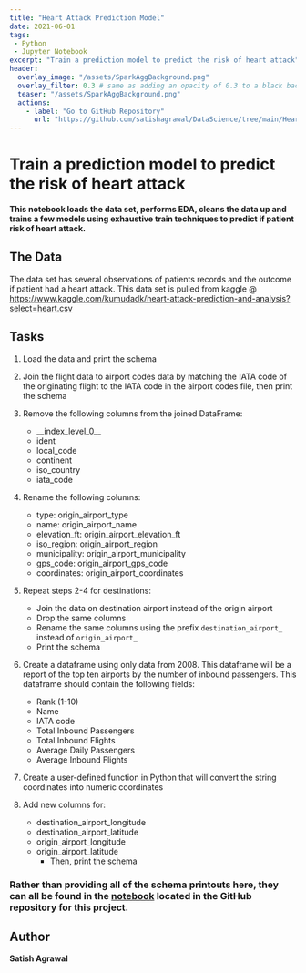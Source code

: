 ```yaml
---
title: "Heart Attack Prediction Model"
date: 2021-06-01
tags:
 - Python
 - Jupyter Notebook
excerpt: "Train a prediction model to predict the risk of heart attack"
header:
  overlay_image: "/assets/SparkAggBackground.png"
  overlay_filter: 0.3 # same as adding an opacity of 0.3 to a black background
  teaser: "/assets/SparkAggBackground.png"
  actions:
    - label: "Go to GitHub Repository"
      url: "https://github.com/satishagrawal/DataScience/tree/main/Heart%20Attack%20Prediction"
---
```


# Train a prediction model to predict the risk of heart attack

**This notebook loads the data set, performs EDA, cleans the data up and trains a few models using exhaustive train techniques to predict if patient risk of heart attack.**

## The Data
The data set has several observations of patients records and the outcome if patient had a heart attack. This data set is pulled from kaggle @ https://www.kaggle.com/kumudadk/heart-attack-prediction-and-analysis?select=heart.csv

## Tasks
1. Load the data and print the schema

3. Join the flight data to airport codes data by matching the IATA code of the originating flight to the IATA code in the airport codes file, then print the schema

4. Remove the following columns from the joined DataFrame:
	-   \_\_index_level_0\_\_
	-   ident
	-   local_code
	-   continent
	-   iso_country
	-   iata_code

5. Rename the following columns:
	-   type: origin_airport_type
	-   name: origin_airport_name
	-   elevation_ft: origin_airport_elevation_ft
	-   iso_region: origin_airport_region
	-   municipality: origin_airport_municipality
	-   gps_code: origin_airport_gps_code
	-   coordinates: origin_airport_coordinates

6. Repeat steps 2-4 for destinations:
	* Join the data on destination airport instead of the origin airport
	* Drop the same columns
	* Rename the same columns using the prefix `destination_airport_` instead of `origin_airport_`
	* Print the schema

7. Create a dataframe using only data from 2008. This dataframe will be a report of the top ten airports by the number of inbound passengers. This dataframe should contain the following fields:
	-   Rank (1-10)
	-   Name
	-   IATA code
	-   Total Inbound Passengers
	-   Total Inbound Flights
	-   Average Daily Passengers
	-   Average Inbound Flights

8. Create a user-defined function in Python that will convert the string coordinates into numeric coordinates

9. Add new columns for:
	*  destination_airport_longitude
	* destination_airport_latitude
	* origin_airport_longitude
	* origin_airport_latitude
		* Then, print the schema

### Rather than providing all of the schema printouts here, they can all be found in the [notebook](https://github.com/SatishAgrawal/SparkAggregations/blob/master/Spark%20Aggregations.ipynb) located in the GitHub repository for this project.

## Author
**Satish Agrawal**

